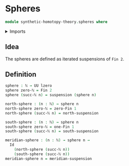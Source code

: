 # Spheres

```agda
module synthetic-homotopy-theory.spheres where
```

<details><summary>Imports</summary>

```agda
open import elementary-number-theory.natural-numbers

open import foundation.identity-types
open import foundation.universe-levels

open import synthetic-homotopy-theory.suspensions-of-types

open import univalent-combinatorics.standard-finite-types
```

</details>

## Idea

The spheres are defined as iterated suspensions of `Fin 2`.

## Definition

```agda
sphere : ℕ → UU lzero
sphere zero-ℕ = Fin 2
sphere (succ-ℕ n) = suspension (sphere n)

north-sphere : (n : ℕ) → sphere n
north-sphere zero-ℕ = zero-Fin 1
north-sphere (succ-ℕ n) = north-suspension

south-sphere : (n : ℕ) → sphere n
south-sphere zero-ℕ = one-Fin 1
south-sphere (succ-ℕ n) = south-suspension

meridian-sphere : (n : ℕ) → sphere n →
  Id
    (north-sphere (succ-ℕ n))
    (south-sphere (succ-ℕ n))
meridian-sphere n = meridian-suspension
```
